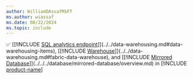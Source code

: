 ```yaml
---
author: WilliamDAssafMSFT
ms.author: wiassaf
ms.date: 08/22/2024
ms.topic: include
---
```

&#x2705; [[!INCLUDE [SQL analytics endpoint](../fabric-se.md)]](../../data-warehousing.md#data-warehousing-items), [[!INCLUDE [Warehouse](../fabric-dw.md)]](../../data-warehousing.md#fabric-data-warehouse), and [[!INCLUDE [Mirrored Database](../../../database/includes/fabric-mirroreddb.md)]](../../../database/mirrored-database/overview.md) in [!INCLUDE [product-name](../../../includes/product-name.md)]
